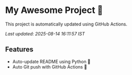 # My Awesome Project 🚀

This project is automatically updated using GitHub Actions.

_Last updated: 2025-08-14 16:11:57 IST_

## Features
- Auto-update README using Python 🐍
- Auto Git push with GitHub Actions 🤖
